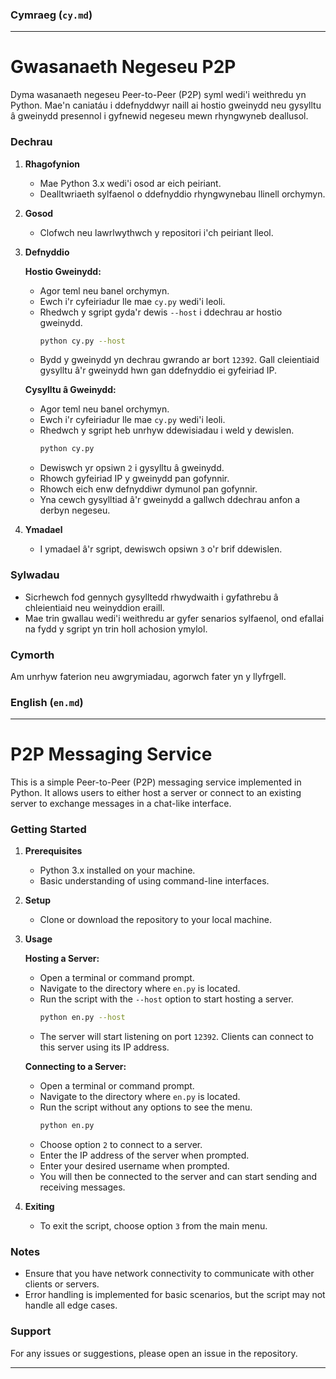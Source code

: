 ### Cymraeg (`cy.md`)

---

# Gwasanaeth Negeseu P2P

Dyma wasanaeth negeseu Peer-to-Peer (P2P) syml wedi'i weithredu yn Python. Mae'n caniatáu i ddefnyddwyr naill ai hostio gweinydd neu gysylltu â gweinydd presennol i gyfnewid negeseu mewn rhyngwyneb deallusol.

### Dechrau

1. **Rhagofynion**
   - Mae Python 3.x wedi'i osod ar eich peiriant.
   - Dealltwriaeth sylfaenol o ddefnyddio rhyngwynebau llinell orchymyn.

2. **Gosod**
   - Clofwch neu lawrlwythwch y repositori i'ch peiriant lleol.

3. **Defnyddio**

   **Hostio Gweinydd:**
   - Agor teml neu banel orchymyn.
   - Ewch i'r cyfeiriadur lle mae `cy.py` wedi'i leoli.
   - Rhedwch y sgript gyda'r dewis `--host` i ddechrau ar hostio gweinydd.
     ```bash
     python cy.py --host
     ```
   - Bydd y gweinydd yn dechrau gwrando ar bort `12392`. Gall cleientiaid gysylltu â'r gweinydd hwn gan ddefnyddio ei gyfeiriad IP.

   **Cysylltu â Gweinydd:**
   - Agor teml neu banel orchymyn.
   - Ewch i'r cyfeiriadur lle mae `cy.py` wedi'i leoli.
   - Rhedwch y sgript heb unrhyw ddewisiadau i weld y dewislen.
     ```bash
     python cy.py
     ```
   - Dewiswch yr opsiwn `2` i gysylltu â gweinydd.
   - Rhowch gyfeiriad IP y gweinydd pan gofynnir.
   - Rhowch eich enw defnyddiwr dymunol pan gofynnir.
   - Yna cewch gysylltiad â'r gweinydd a gallwch ddechrau anfon a derbyn negeseu.

4. **Ymadael**
   - I ymadael â'r sgript, dewiswch opsiwn `3` o'r brif ddewislen.

### Sylwadau

- Sicrhewch fod gennych gysylltedd rhwydwaith i gyfathrebu â chleientiaid neu weinyddion eraill.
- Mae trin gwallau wedi'i weithredu ar gyfer senarios sylfaenol, ond efallai na fydd y sgript yn trin holl achosion ymylol.

### Cymorth

Am unrhyw faterion neu awgrymiadau, agorwch fater yn y llyfrgell.


### English  (`en.md`)

---

# P2P Messaging Service

This is a simple Peer-to-Peer (P2P) messaging service implemented in Python. It allows users to either host a server or connect to an existing server to exchange messages in a chat-like interface.

### Getting Started

1. **Prerequisites**
   - Python 3.x installed on your machine.
   - Basic understanding of using command-line interfaces.

2. **Setup**
   - Clone or download the repository to your local machine.

3. **Usage**

   **Hosting a Server:**
   - Open a terminal or command prompt.
   - Navigate to the directory where `en.py` is located.
   - Run the script with the `--host` option to start hosting a server.
     ```bash
     python en.py --host
     ```
   - The server will start listening on port `12392`. Clients can connect to this server using its IP address.

   **Connecting to a Server:**
   - Open a terminal or command prompt.
   - Navigate to the directory where `en.py` is located.
   - Run the script without any options to see the menu.
     ```bash
     python en.py
     ```
   - Choose option `2` to connect to a server.
   - Enter the IP address of the server when prompted.
   - Enter your desired username when prompted.
   - You will then be connected to the server and can start sending and receiving messages.

4. **Exiting**
   - To exit the script, choose option `3` from the main menu.

### Notes

- Ensure that you have network connectivity to communicate with other clients or servers.
- Error handling is implemented for basic scenarios, but the script may not handle all edge cases.

### Support

For any issues or suggestions, please open an issue in the repository.

---


